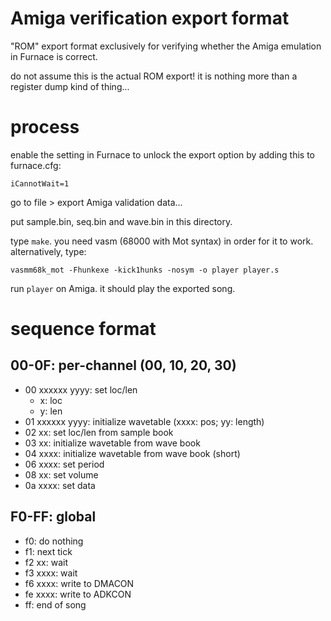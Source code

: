# Amiga verification export format

"ROM" export format exclusively for verifying whether the Amiga emulation in Furnace is correct.

do not assume this is the actual ROM export! it is nothing more than a register dump kind of thing...

# process

enable the setting in Furnace to unlock the export option by adding this to furnace.cfg:

```
iCannotWait=1
```

go to file > export Amiga validation data...

put sample.bin, seq.bin and wave.bin in this directory.

type `make`. you need vasm (68000 with Mot syntax) in order for it to work.
alternatively, type:

```
vasmm68k_mot -Fhunkexe -kick1hunks -nosym -o player player.s
```

run `player` on Amiga. it should play the exported song.

# sequence format

## 00-0F: per-channel (00, 10, 20, 30)

- 00 xxxxxx yyyy: set loc/len
  - x: loc
  - y: len
- 01 xxxxxx yyyy: initialize wavetable (xxxx: pos; yy: length)
- 02 xx: set loc/len from sample book
- 03 xx: initialize wavetable from wave book
- 04 xxxx: initialize wavetable from wave book (short)
- 06 xxxx: set period
- 08 xx: set volume
- 0a xxxx: set data

## F0-FF: global

- f0: do nothing
- f1: next tick
- f2 xx: wait
- f3 xxxx: wait
- f6 xxxx: write to DMACON
- fe xxxx: write to ADKCON
- ff: end of song
